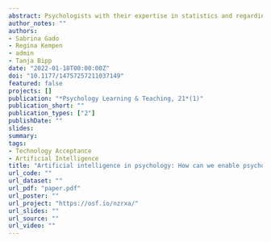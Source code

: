 ```yaml
---
abstract: Psychologists with their expertise in statistics and regarding human perception and behavior can contribute valuable insights to the development of innovative and useful artificial intelligence (AI) systems. Therefore, we need to raise attention and curiosity for AI and foster the willingness to engage with it among psychology students. This requires identifying approaches to integrate a general understanding of AI technology into formal psychological training and education. This study investigated to what extent psychology students currently accept and use AI and what affects their perception and usage. Therefore, an AI acceptance model based on established technology acceptance models was developed and tested in a sample of 218 psychology students. An acceptable fit with the data was found for an adapted version. Perceived usefulness and ease of use were most predictive for the students? attitude towards AI; attitude itself, as well as perceived usefulness, social norm, and perceived knowledge, were predictors for the intention to use AI. In summary, we identified relevant factors for designing AI training approaches in psychology curricula. In this way, possible restraints regarding the use of AI can be reduced and its beneficial opportunities exploited in psychological contexts.
author_notes: ""
authors:
- Sabrina Gado
- Regina Kempen
- admin
- Tanja Bipp
date: "2022-01-18T00:00:00Z"
doi: "10.1177/14757257211037149"
featured: false
projects: []
publication: "*Psychology Learning & Teaching, 21*(1)"
publication_short: ""
publication_types: ["2"]
publishDate: ""
slides:
summary:
tags:
- Technology Acceptance
- Artificial Intelligence
title: "Artificial intelligence in psychology: How can we enable psychology students to accept and use artificial intelligence?"
url_code: ""
url_dataset: ""
url_pdf: "paper.pdf"
url_poster: ""
url_project: "https://osf.io/nzrxa/"
url_slides: ""
url_source: ""
url_video: ""
---
```


<!--{{% callout note %}}
Click the *Cite* button above to demo the feature to enable visitors to import publication metadata into their reference management software.
{{% /callout %}}

{{% callout note %}}
Create your slides in Markdown - click the *Slides* button to check out the example.
{{% /callout %}}

Supplementary notes can be added here, including [code, math, and images](https://wowchemy.com/docs/writing-markdown-latex/).-->
